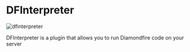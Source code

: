# DFInterpreter
![dfinterpreter](https://github.com/ProjectDF/DFInterpreter/assets/61924259/40c9b7e5-767c-4d9d-ba62-0e2921c0821c)

DFInterpreter is a plugin that allows you to run Diamondfire code on your server


